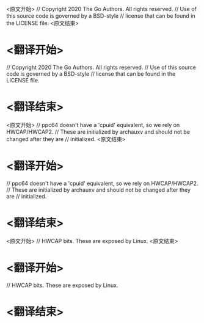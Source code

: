 
<原文开始>
// Copyright 2020 The Go Authors. All rights reserved.
// Use of this source code is governed by a BSD-style
// license that can be found in the LICENSE file.
<原文结束>

# <翻译开始>
// Copyright 2020 The Go Authors. All rights reserved.
// Use of this source code is governed by a BSD-style
// license that can be found in the LICENSE file.
# <翻译结束>


<原文开始>
// ppc64 doesn't have a 'cpuid' equivalent, so we rely on HWCAP/HWCAP2.
// These are initialized by archauxv and should not be changed after they are
// initialized.
<原文结束>

# <翻译开始>
// ppc64 doesn't have a 'cpuid' equivalent, so we rely on HWCAP/HWCAP2.
// These are initialized by archauxv and should not be changed after they are
// initialized.
# <翻译结束>


<原文开始>
// HWCAP bits. These are exposed by Linux.
<原文结束>

# <翻译开始>
// HWCAP bits. These are exposed by Linux.
# <翻译结束>

